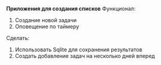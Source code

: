 **Приложения для создания списков**
Функционал:
1. Cоздание новой задачи
2. Оповещение по таймеру

Сделать:
1. Использовать Sqlite для сохранения результатов
2. Создать добавление задач на несколько дней вперед
